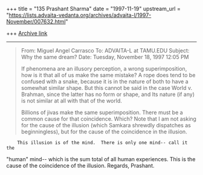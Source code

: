 +++
title = "135 Prashant Sharma"
date = "1997-11-19"
upstream_url = "https://lists.advaita-vedanta.org/archives/advaita-l/1997-November/007632.html"

+++
[Archive link](https://lists.advaita-vedanta.org/archives/advaita-l/1997-November/007632.html)

----------
> From: Miguel Angel Carrasco <nisargadata at MX3.REDESTB.ES>
> To: ADVAITA-L at TAMU.EDU
> Subject: Why the same dream?
> Date: Tuesday, November 18, 1997 12:05 PM
>
> If phenomena are an illusory perception, a wrong superimposition, how is
it
> that all of us make the same mistake? A rope does tend to be confused
with
> a snake, because it is in the nature of both to have a somewhat similar
> shape. But this cannot be said in the case World v. Brahman, since the
> latter has no form or shape, and Its nature (if any) is not similar at
all
> with that of the world.
>
> Billions of jivas make the same superimposition. There must be a common
> cause for that coincidence. Which? Note that I am not asking for the
cause
> of the illusion (which Samkara shrewdly dispatches as beginningless), but
> for the cause of the coincidence in the illusion.
>
        This illusion is of the mind.  There is only one mind-- call it the
"human" mind-- which is the sum total of all human experiences. This is the
cause of the coincidence of the illusion.
Regards,
Prashant.

